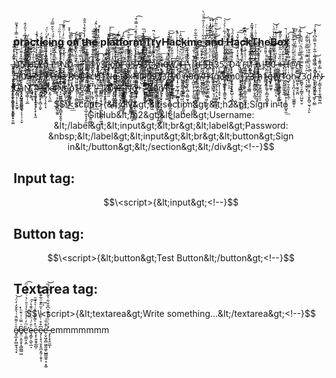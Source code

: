### practicing on the platform TryHackme and HackTheBox
̶̝͈͇̮̫̝͍̱̣̼̳̲̱̯ͥ̌̔ͥ̒͊̀ͭ͡ͅU̾͑̍̽̓̋͛ͣͪ͛̿̾ͮ̾͂̚͏҉̦̰̻̘͇̭͕̖̣ͅ5̸̢̯̗̺̤̓̂̐ͯ͂̂̇̌̈ͩ̈̓͆ͯ̉̎̓̂ͅ ̓̄̽ͫͦ̆ͫͩ͗ͤͨ́͏̨̫̲̬͙̤̯͍̺̹̹Ḩ̴̼͎̟̪̳̗̣̩̻̙̻̜̻͉̥͗̾̑̂̿̈́ͧ̚̕͡È̸̡̠̳̮͇ͯͮ͑̽̒̔̂͆ͨ̾̾̚̚Ļ̶̸̷͙͕͍̪̰̹͎̖͙̠͇̱̪͙͇͆͋̇̐͗͆͞p̭̪͓̻͕̙̲͓̯͖̭͍̓̃ͧ̓̏̊̈́ͯͧͩͨ͗̈́̕ͅ ̵̵͙̲̮̥̟̭͗ͭ͑̽̍ͥ̃͛͂F̨̯̭̰͖̜͇͎͈̤̥̥̬͋́̆̃̆ͪ̄͗ͩͨ̎́ͪ̆̌̿̑́1̷̲̼̠̻̫̮̹̜̜̠̣̤̎ͬͪ̔̆̎̓ͨ̈̋ͪ͗̏ͦͥ͞N̗̮͓͉̪̫̯͕̻̦̥̍ͧ̑̾̌ͪ͒͋̈ͨ̓̇ͧ̊͂́̚͘͠D̡̢̰̫̫̱̑͒̓ͫ͋ͪͤ̃̔̊ͪ̽̽ ͪ̈ͫ͗̌ͣ̉̽ͤ́ͨ͠͏̷̵̞͇̬̦̱͡ͅ|̶̨̛͇̫̰̦̳̣͈̝̇͛̿ͭ̃ͧͪͥ͋̆ͪͅͅ-̡̛̮͓͇̤̪͈̎ͥͥ̄̎̄̃͛̀͡͠|̷̻̬̦̰̪͇͎͈͔̟̙͖̯̣̀̾̾̑͊̊̐̍̌ͪ̓̾͋̐̔̑̆̊̕@ͦͪ͗͂̏̐́ͣ̋ͣ̀̄͑͌̆ͥ̂́͏̡͍̼͖̼̲̰̱̰̪̝̤͎͎̩͇̠͘v̨̢̥͈͛͆ͩ̏̒ͫ͋͌ͦ̂̒͑̓ͭ̕ͅͅ3̈͂̀̈́͏̡̙̭͖̦̠͇̱̞̙̗͓͇̜͉͔͎̤͢͢͟ͅ ̵̢̟̖̬̩͕̤̳̩̯͓͈͈͓̲͈ͫ̎̂̋̏͂ͫ́̔ͨͧ̒̚̕͟͡ͅj̵̡̢͍͎͈̣̟͖̻̞̈̋̑̎̇͋̇̐̄̔̆̋͟͝ͅo̢͆̂̾͗ͫ͌̈́̈́͒͑̚͠҉̨̼͍̩͈̯͇̬̻͉̼̟̗̥͍͔̘͎o̡̼̼͍͖̺̺͍̩̘̮̱̳̽̽̒̂̅ͦ̅̈̐́̆ͬ͌́̚̕,̶̸̜̻̯̹̗̗̳̪̝̜̣̞̖̝͇̭͓̎ͫ̄ͥ̐̇̎̑̔ͮ̏̂̓͡͞ ̛͓̝͇͍͇̰͎̖͉̘̗͔͖͇̝̞̰̻̇̂̆̇̍́͠ȗ̶̧͓͓̗̮̠̩̘̠̟ͦͬ̓̌ͣ̊ͬ͆ͭ̄ͫͥ͟͠5̢͕͇̳̳̞̰̻̤̘̺̠͖̱͎̙̾͗̽ͤ̔ͥ̄͆̏͐͋ͣ̏ͧ̉̿̇͒͡ͅ ̸͊ͣͧ̈́ͥ̆̈́̀͜͝͏̵͇̰̳͙͉̲͉͈͉̟̼̜̖̝̜̣9ͦ͆ͫ͛̄͊̒̎̒ͫͣ̄̔ͬ̅͏̱̹͇͇̳̯̺͈̭͍̣͈̻̘̕3̧̄̋ͣ҉̵̗̝̜͇̹̣͓͉̟̖̼̹̘̪͎͎̗̺̕͠t̨̛̮͇͇̲̞͉̻̱̻̥͕̦̭̹̻͙̅ͭ̏ͣͬ́͢ͅ ̷̡̨̮͕͍̺̮̜̟̗̼͇̲̪͓̥̘͙̼̙̓̐̒̀͋ͬͧ̇ͧ́͝k̸̠͕͕͕̭̪̭̺͖̮̬̳̤̪̱̳̳ͯͪ̑̆̋̄̽̽ͭ̍͑ͪ̈̚n̵͎͉̳̲͈̬̟̅ͨ̃̑͞0̸̼͖̬͔̗͓̺͙̼̟̩̤̦̺͗ͯ͛̓ͬ̿̈́̌̊͂͛͝ͅẁ̨̛̜̘̯͍͎̻̦̓ͧ͋̎̒͢͟ ̸̧̢̧̮͓̹͎̟̦̲̙͖͕̦̫̳̬̟̲͎̜̹͑͆̂̇͑̉̓̏ͪ̽͐ͬ̎̀̚4̶̴̢͕̞̺̲̙̮͖̥͈̠̜̤̺͂̈́ͦ̈́̅̀ͥ͝|̶̶̧̙̳͕̺̜͇̮̰̖̦̜̻͕̤̻̫̞͙̔ͬ̓̽͗͊̌͆ͨͬͯ\̡̫̤͚̉͋̌̀͢ͅ|̐ͦ̇ͤ̆̌̊͌̏̉͒̅͋̑͏̧̻̣̟̘͙̬͍͙̥̳̫̘̫̪d̶̴̗̝̜̬͎̮̦̜͓͔̰͔̻͇̠̖̬̗̤ͩ͒̾̇̀́ ̶̪̹͎͍͖̟̣͖̪̹͉̣̪̳̣ͩͫ͆̈́̈́̐́̐̂͋ͭ͑ͦ̍ͯ͂ͩͩ̀͜5̶̃ͭͬ͋̆̈́̑̏ͫ̓͟͠͝҉̭̖͓̭̮̱̞͔̻͎̤̮̗̯̠͎͍I̡̽ͤ̍̈́̊ͥ̐̒͆̾͒̅ͫ̒ͥ̽͂͏̶̡̳̗̲̣ṯ̢̛̖̘̣̣͚͈̬͓̼̺̰̆́̔ͣ̑ͧ̓̿̆ͯ̌̀̎ͭ̓ͥ̀̀̚ͅ3̨̧͍̫̭̳̦̝̪̝̹̹̹̥͓͙̜̀͛ͭ̈́ͭ̃̈́͆̍̍̆̅̓ͪͫ̊̍͆͘͜͡5̨̧̢̝̣̜͍̜̪̭̬̞̩̊͊͐͑̓̔̒ͦ̃͗ͩ́͋ͨ̀ͯ̀͝.̡̡̪̮̯̼̭̜̣̯ͤ̋ͮ̆̔̂ͥͬ͆̽ͧͤ̈́̄ ̴̧̧̫̩̪͉͖̣̦͔̞̈ͣͥ͊̽ͯ̍̇ͪͣ̉͌̀̌̚̕͟D̢̢̟͖͙̲͎̩͈̝̙̟͍̺̹̗͉̳͙͔̽̉̾͊ͥ̔ͨ̐ͧ̾̑́̀͢4̢͓̲͎͓̦̺̩̣̬͎̖̣͕̪̞̃ͩ̊ͯ̒̂̂̈́͋̌̔͠͠͠ͅ ͎̺͖͙̲̼͉̱͙̪̭̺̦̣̦͔͕ͪͭͪ̓ͯ̍̀͜͠͝(̵̢̀̈́̈̆̒̌́̀͏̯̜̤̗̥̗̲1̸̬̻̮̜̫̦͍̜̥̩̂̅̒͌ͬͣ́͜f̓̔̃̒ͪ̾͆̐̿̄̋ͣ̍̄̃̽̚͏̛͎̗̬͉̠̯̖͚̪͓̪͢ ̶̡̨̢̻̲̻͓̦͓̳͈̻̦̬̭̰͉ͤ̋ͭ͑͆̌̾̅̚͡b̝͕͍̘̠̭̯ͧͣͣͧ͊̕͝|̸̶̛͉̜̥̭̤̲͖͚͙̭̩̓ͣͭ͛͌̎̾̕͟0̨̜̙͉̹̮̥̞̙̳̫̱̜ͯ͊̓ͯͬ̑ͪ̄ͧ̎̀͢0̴̧̳̬͇̪̗̩̣̗̗͙̤͇͕̣͉̏̑͗ͬͤ͌ͤ̏̓̒̐̍̍ͩ͗͜͝ ̵̨̳̭̭͇̙̘̘͚͇̰͚̹̫̉̓̉̎ͯͬͬ͆͐̍ͤͤ͊ͬ́́͜+̴̷̢̫͙͇̥̘̰͔̞̬̱̮̬͓̼̑͒ͯ͊̓ͫ͊͊̽̓̕H̛̎̉̿̌̃̊̈͊̂ͩ̾ͭ̚͏̩͉̰̰̱̤̯͔̺̪͖̜̱@̸̱͖͍͍͚͍̫̺̭͎̮̼̘̱̪̃͂ͨͮͤͥ͌̎ͮ̅̿ͮ̋͆͢T̴̡̞̱̱̠̗͎̯ͩ̿͂̇̉ͩ̀̅̐ͮͣ̅́̚͝ ̡̧̧̲͍̝̲͕͍̼͓̞͇̭͍͙̜̬̳̥͙͐ͬ̈͊ͬͥ͊̅̐͒͘͠5̵̛̺̦̭̣͙̳̘̦͎ͥ̈́͌̔(̠̯̩͈̜͉̭̣͕̯̺̪͈̼͈̻̘̓ͣ̈́̓ͩ͗̂̊͌ͣͭͪ̚͟͢͢͝0̸ͪ̐͛͋̈́̽̅͌̓͑͛ͭ̿̾͏̡̗̙̹̮̯̗͇̫̮̥͈ù̷̶̃ͬ͆̎ͦ̓̋̆̐͆̿͏̷̱͍̤͚̖̦̤͍͍̬͔̺̕7̡̣͖̪̖͍̼̩͎̥̹̙̲͙̞̓͗̂͌ͥ̒̆̃͂̀ş̴̸͍̲̼͈̯͆ͭͣͣ̾ͪ́͠ͅ,̧̙̙̻̖̼̺̼̺́͊ͣ̓̋̎͊̃͌͐̐ͣ́̈́ͣ͋́͘̕͟ͅ ̷̧̱̪̹͎̼̮̻̙̰̗̖̗̯̩̞̃ͩ̀̈́̓͋ͪ̿ͥ͂͋ͤ̇͜ͅͅͅr̡̠̘̦͍̹̥̆͑̇ͣͣ1̵̶͎̰͈̫͕̱̞̩͑ͥ̄̏͆̽̉ͫ͑̆̑͋͠͞ṫ̴̛͈̯̻͖̝̙͈̖ͨͧ̿ͨͪͬ̑ͨ̈̽ͥę̶̵̱̪̤͉̗͐̎̉ͬͧͥͯͩͥ̋͆z̷̦̳͕̖̭̦̬̲̟̅̇ͯ͝ ̨̜̟̖͈͇̗̞͖̬̯̮͔͙͔͗̇̽̇̎͆̅͂̽̊̈́͢͟͡R̸̠͔͎͛͊ͨ͑ͤͯ̿̈͂̃ͧ͂ͦͪͦ̎̚͝e̸̤͖̰̼̙͙̫͉̦̦̯͇̰̠̱͆̆̾̅̆͗̓̄̈͗̈ͭ̅́́̍͋ͮ̈́͜ͅ@̨̛̊̅͊͗̆ͧ͆̄̿̓ͤͥ̋͏̠̜͇͎͚͉̰̗͙̠̲̜͎͝ͅr͎͔̯̜̖̪̩̖̫̯̱̜̲̆ͨ̇̈́͗̎́͡c͋̈͐́ͤ̂ͦ̈ͧͯͣͫ́ͣͥ̐̐͊͘͠͏͚̪̖̥̫̕H͗̉̓ͥ̅̂͗̆͛҉̛͟҉̟̬͉̻͉͚̫͝1ͤ̓̈͌̽̈́ͮ͒͑̚͏̢͖̩͙͍̺́͘ͅN̶̖͍̣̺͙ͬ̆͐ͣ̍ͣͮͧ̌̀ͩ́̉̈ͨͩ͗̍́͢͢͞ģ̾͆ͧ͂̔ͭ͂̽̑ͧ͗ͤ͊ͪ̂͘͏͔͈͙͔̬̞͎̯͎̱̠͓͢͝ ̨̻͚̟̼͎̼̮̪̖͔̘̭̺̞͔̮̅͌̄̃͂͆̏͆ͩ͋̂̑t̎ͯ̏̒͌̇̍̓̃̽͌ͭ̾̇͛̈͘҉̴̵̦̹̙̠͉̭̟̘͇̫̱̩͢ͅ3̙͕̣̳̓̅ͭͦ̎̑̈́͒̏͊͋͒̾͢x̷̧̨̞̪̗̹̖̩͚͎͍̻͙̯͙̭͇͇̀ͤͯͮ͗̆̑̊̃͂̎ͨN̛̜͖̺͈̭͙͇̱̩̞ͤͪ͊̾ͪͬ̓̔ͫ̋ͯ͗́͠͞ͅ0̴̟͚̝̻̮̙̣̤̥͎̱ͫ͋̄ͥ̋̅̈́͐̉͆͗ͦ̀̐́̚͟͠ͅl̷̷̠̮͇̘̠͍̮̪̲̘̙̰̭ͫͤͭͥͣͮ́̂̅̐̕͞0̧̻̘̹̲̰̗̲͈̘̩̲̗̪̭̰͖̈ͭ͆ͣ̚͜ͅ9͆̿̽̀̔͋̊͐͗͂̈́҉͍͎̗͔̮̻͚̗̠̤̳̘̮̘̫̮̜̕3̛͖͙͔̖͓̱̠̘̓̉̽̔̒̿̀̚ͅ3ͦ̔ͩ͊̽͌̓ͤ̕҉̞̭̥̬̲̟̜̮̬̥͚̕,̞̲̬̼̰͓̜̗̤̳͇̬̯̩̔̓͆̏̽̏ͮͩͧ̔̄͌̈̏̀̽ͣ̀̀̕͟͞ͅͅ ̶ͪ͆ͯ͆҉̬͇͍͚̣̥̜͈͜͢͝y̝̞͉̝̼̮͇̲͔̟̍́̌̔̀̕̕0̢͕͎̣̠̣̭̫͇̜̰̿ͭ̓ͩ͘ ̖͔̹̪̗̖̘͍͖̣̜͔͉̗͔̯͍̭̀̃͋͑̽͛ͣͧͧ̀ͮ͑ͯ͐̎̌̂͑͘͘͜͟͞ň̶̡̬̣͖̟̿ͯ͐̈́̀̂ͫ̈̋0̨̛̪̮͎̙͕̞͕̱̮̜͙͍̣̖̘͚̠̲̍̎̽̋̋͐̏̾͊ͭ̐͝͝n̸̡̦͍͚̹̺͔̰̪̪͇̟̘̼̫ͫͧ́ͯ͗ͤ͋̈́̇ͯͬ̊̊̇.̴̵̸̠͙̣̬̗͕̱̇̌͛͑̽̓ͨ̆̀̽̑ͪ͘͠ͅ ̖̮̩͉̪̩̐̇ͭͨ̀́́̕P̸̧̤̭̖̬͖͚̞͖̖͖̣̝͚̦͙̓̔ͥͦ̅͐ͨͪ͐ͨ͋̂̄ͬ̏̔͒̔͑͟͟4̨͓̮͙̫͕̠̮̩̦͇͖͍̭̩̇ͤ͐̓ͫ̋̇͌̑́ͮ̑̔̒ͮ̾̚͢͢͝ḡ̢̲̭̜̭̩̠̣̭̰̞͎͕̩̰̾̍̐̇̈́͌̅̃̑̒̇̆́̀͘͡3ͮ̓͐ͮ҉̴̵̜͕̯͕̞̥͙̳͈̰̖́͡ ̢̉̓̊͂ͭ̋͌ͣ̎ͤͩ͟͞͏͕̳̥̥̘̯͉̠̻̠m͚̦̘̠̟̮̩ͪͣ̓̐̊͑̊ͬ̐̄ͬ́ͩ̓́͢͜0̧̡̘͙̺͇̝͖͎̮̦̪̩͎̠̇̎̏̀ͬ̓̏|̨̡̛̥̭͓̜͇̬̯̫̹͇͕̱̣̙ͦ̂̈́͆ͩ͗ͮ̾ͭ̾̿͋͋ͪ̏̀̄̚̕ͅ2̶̡̤͉͓̰̲͇ͣ͊̽ͫ̉̾̆ͭ͐̅͑̀̚͢͞3̵̿ͯ̋ͣ̓͋̿̈ͯ̏̎͌ͫͧ͑ͣͥͥ̇҉͏͔̭̼͇ ̄ͯ̎ͪ͊́҉̴̛̱̫̭̱̱͙̲͓̖̟̼̯̝̖h̵̷͎̹̰̝̼̭̲̪̖͈͎̦̮̽̽ͦ̄̋̊̓̂̃̀̓̿̂̕͜1̶̴̡͙̖̜͚̗̗̻̮̜̻̬͍̘ͯ͋ͮͯ̏ͨ͒g̴̢͒ͯ̽̉͆͑ͤ̅ͪͮͯ͠͏̱̺͉̜̦͍͓̫h̸̡ͥͭ̈́̀̈́ͪ̈̽ͦ́͝҉̲̱̠̼͖̻͚̬͙͔͈̺̣̗͍l̸̷͖̹̹͖̥̱̰̗̦̠͚ͯͬ͌̏͗̏̊̆ͥ̑̐͛̅̃ͤ̋̂͌͢1̷͉̖̞̠̗̮͓̬͇̩̦̥͎̙̖̺̟̼̾̉͋̑͒̐̕͟g̷̢̱͔̼̱͙͎̱̝̲̣ͯͥ̍͒̄̓̿̒͊ͩ͌͒̂̌̓̀͡h̨̛̘̖̟̪͔̗͙̹̹̲̱̳͍͎ͤ̂ͬ͛ͨ̎ͣͣ̄ͤͮ͋ͭ͂̊̈ͣ̍̎͘͢͜7̱̫̻̘̠̞̰͇̞̤̺̮̥̬̐̾̆͊̿̈̄̽ͫ͋͑̀ͥ̍ͯ̀3̘̣͎̮̠̬̘͗̑ͮͣ̿ͮ̿ͭ͛̿̐͐͂͌́͝ͅd̢̢͚̱̤͕͓̦̖̬̙̻̠̫͉͎̤̙͋̌́ͦ̅̊ͣ̇̐̌ͣͫ͗̍ͥ̚̚ͅͅ ̷̸̙͔͕̮̰̬͈͈͉͖̝̣̰͇͛̒ͬ̿̿̇͊ͬ̅͋́͒̿̑͆ͣ̓͐́̚͠i̵̛͕̺̼̬̩̗̲̦̠̔̒̈́̏̔́̚͢͝N̷̵̡͕͇͉̬̝̦̼̖͖̰̖̪̍̿̓͌̄̍ ̸̡̥͉̙̤̭͙̩̬̩͔͎̯̙̠̮̫̼̄̐̎͂ͥ̈ͪ̋ͫͅͅC̴̷̛͓̻̜̞̣̦̟̯̰̞̈̇ͫ̈́ͪͨ̍͐ͫ͝͠a͙̤͓̮̩͎̬̺̣͚̖̩̖̜̜͕̬ͯͬ̑͗̾̀͝Ň̳̘̳̜̩̮̲ͯͫ̿ͬ͒ͣ̆͑͋̋͒͛̀̚͝.ͩ͂͊̋͊ͣ̀̌͆̊ͯͮ̐̓͆́͆̅̍҉̡͉̲͔͉͠ ̷̹̟͚͓̟̘̝̦̗̖̟͕̘͈͑̀ͩ͊̕͘͠1̵̘̰͍͎̟̞̻͕̱̬̎̀͂̇̊͛̀̀+̷̴̄̾̾̎̌̈ͫ̉ͯͥ̊̓̋ͨ͊ͣ̑̇͏͉̩̯̫̤͇̳̘̯͕̹̪̲̟̰͡ ̒ͮͪ̒̓̚̕͞͏͖̻͍͝k̴̴̴͙̼̗͉̫̲͐̈́̿̂ͮ̽͞4̷̱̖̘͔̦̪̯̣̜̻̬͚̭̄̏̽̽̿̑̀̚N̟̞̺͇̳̖̫̲͉͙̻̬̟̬̭͕̆̅̿͛͂̅̋̾̑̌̽͒͗̽̆ͣ͜͞ṯ̷̭̤̰̦̲͔̭̤͉̊̈́͒ͮ̕ ̢͗̇͋̆̈́̅̒ͦͨ̏͋͛͒̿̐̓҉̫̣̬̯͖̟̞̹p̡͚̭͔͎̍ͥͨ̿ͨ̏̐́͟1̸̶͚͕͈̹͇̱̜̜̊̉ͩ̆̈́͌̏͌͟͞c̸̰͖̦͉̲͓͊ͮ̽̊ͣ̅ͩ̌̂͆̌́̾ͨ͐̎͌͡z̸̧̜̞͙̪̜̹̯̟̯̲̦͍͓͉̙̼ͬ̎̓͂͟͞ͅ!̷̧͕̬̦̙̯͙̦͈͙̥̩̘̦͍͚̜̬̓͛ͬ͋͗ ̓̅͛ͯͦ̔̌̄͆̑̐̍̑̾͋ͮ͞҉͎̹̖̬̹͖̬̞̼͘͢|̸̵̵̡̖̳͔̞̞͇͔͛̈́̑ͯͩ̑͌ͤ̇̐ͧͥ͡-̢̳̪͔̯͉͍͕͔̪̜̻̲̻̜͖͎̇ͪ̈̈͋ͨ͘|̷̧̛̥̱̩͍̏ͣͭ̏ͨͥ͆̆͛ͫ̑ͨ̉͡@͂͂͐͐ͫͤ̓҉̷̹͓̬͎̳͈̦̲v̶̛̬͕̟̣͖̖̤̫̥̦̏͒̿̅̽̇̍ͨͮ̑̎̚ͅͅ3̛̂́͂̀̚͝͏̮̟̟͇̳͍̤͔̹͇͍̱̜ ̴̴̡̹͕̟̝̥͓͕̗̾ͫͧ̋̒̓̅̚̚̕͘N̴̏ͩͤͣ͑̑ͥ̊ͨ̈̿ͮ̄̚҉̱̳̹̥̮̱͎̹̮͙̼̱̘͍̱͎̟o͕̦͚̯̣̰͍̬͍͉̻̪͙͚̳̅̿͑͆͛̃̓̊͋̒͋̀̕͡+̈̅͛́̽̈ͭ̉̄͌̑ͨ̅͆ͤ́̽̄͏̵̤̬̭̥̝̜̥͙̜̙̙̭.̛̱̘̖̱͉̬̯̑̀͒̿̔̀̉ͪ̉ͫ͗͛ͯ̇͋͊̋̀̕͠ ͣͪ͐̇ͬ҉̵̴̩̰̱̹͡D̸̸̨͍͍̤̳̟̻͆̓̈́͌͂̒̐ͬͪͬ̆̿ͩ̉̾ͭ͝0̨̧͕͍̤͇͉̺͉̪̪͇̗̲̙̪̫ͮ̅͌̽̋ͥ̒̑̏̈ͫ̐̊͒̈́̎̐̈́͜͟n̸̸̨̨̧̬̟̞̮̥͉̭̻̞̘͇͍̱̬̅ͪͤ͗̑̎T͗ͤͥ̂ͧ́ͫ҉̢͖͙͎͙̝͖̣̪̭̰̯͉͕͟͞ ̶̱̮̥̒̇ͣ̈̄ͣ̂̄̏ͬͬ̌̚̕͘͢͝…
$$\<script>{&lt;div&gt;&lt;section&gt;&lt;h2&gt;Sign in to GitHub&lt;/h2&gt;&lt;label&gt;Username: &lt;/label&gt;&lt;input&gt;&lt;br&gt;&lt;label&gt;Password: &nbsp;&lt;/label&gt;&lt;input&gt;&lt;br&gt;&lt;button&gt;Sign in&lt;/button&gt;&lt;/section&gt;&lt;/div&gt;<!--}$$
## Input tag:
$$\<script>{&lt;input&gt;<!--}$$
## Button tag:
$$\<script>{&lt;button&gt;Test Button&lt;/button&gt;<!--}$$
## Textarea tag:
$$\<script>{&lt;textarea&gt;Write something...&lt;/textarea&gt;<!--}$$
ȇ̴̸̱̞̲͕̙̻̫̥̘͉̟ͮ̍͌ͫͭ̔̂̌̒̒̈́͝ͅe̸̵̥̤͕͈̯͙͉̻̪͇͖͆͑̿͗̇͑̆ͪ̽ͅe̛̹̹͇̮͕̼ͧͫ̓ͤ̔̍̂̀̔ͧ̆ͨ̀ͥͪ̉̊ͫ͡ȩ̶̪̥̖̺̖̲͉ͬ̄ͨ͑ͪͬ̊ͣ͊̔́͠e̵̖̟̜͍̱̥̲̻̦ͪ̽̀͌̆̾͑ͮ̇͛ͣ͒̄e̵̷̡̦̖̟͉̱̝̭̪͙̰̦͕̬͎͆͒͒ͭ̋̒̾͐̋̂̑ͧ͋͊̑̆̿͢ͅe̶̵̛̹̬͖̦̻͖̱̰͚̜̺̳͚͍̣̠͙͚ͮ̄ͮ̄͗ͅ ̶̡̨̖̟̭̫̲͎̉́͑ͦ͒̍͂̄͛͆̐̆͋͛͋͗̅̈́̏͝emmmmmmm
